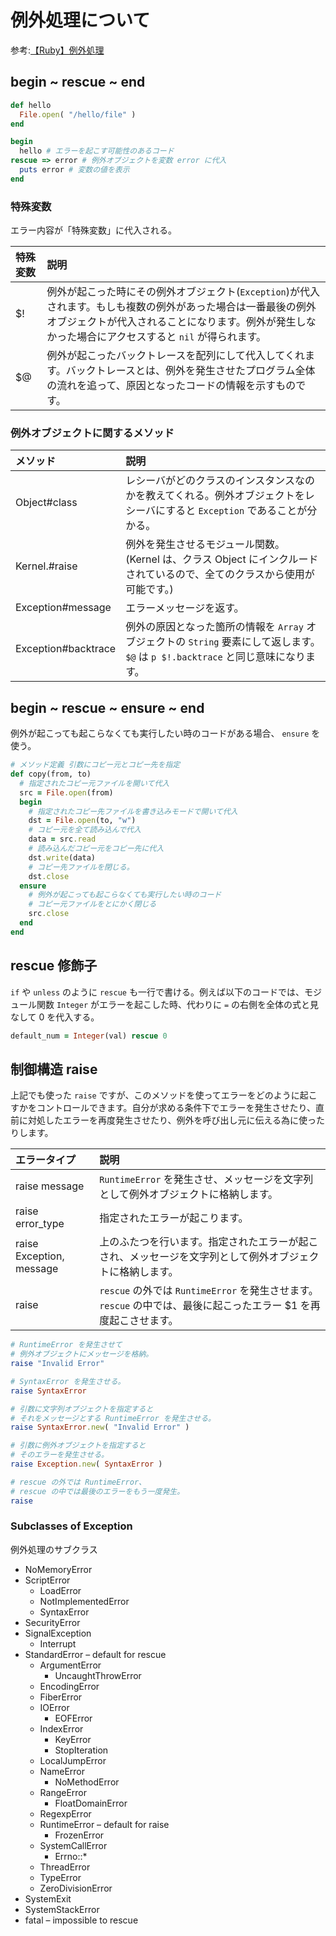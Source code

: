 # 例外処理について

参考:[【Ruby】例外処理](https://qiita.com/tsubasakat/items/6825bcefcad26da3471b)

## begin ~ rescue ~ end

```rb
def hello
  File.open( "/hello/file" )
end

begin
  hello # エラーを起こす可能性のあるコード
rescue => error # 例外オブジェクトを変数 error に代入
  puts error # 変数の値を表示
end
```

### 特殊変数

エラー内容が「特殊変数」に代入される。

|特殊変数|説明|
|:-|:-|
|$!|例外が起こった時にその例外オブジェクト(`Exception`)が代入されます。もしも複数の例外があった場合は一番最後の例外オブジェクトが代入されることになります。例外が発生しなかった場合にアクセスすると `nil` が得られます。|
|$@|例外が起こったバックトレースを配列にして代入してくれます。バックトレースとは、例外を発生させたプログラム全体の流れを追って、原因となったコードの情報を示すものです。|

### 例外オブジェクトに関するメソッド

|メソッド|説明|
|:-|:-|
|Object#class|レシーバがどのクラスのインスタンスなのかを教えてくれる。例外オブジェクトをレシーバにすると `Exception` であることが分かる。|
|Kernel.#raise|例外を発生させるモジュール関数。 (Kernel は、クラス Object にインクルードされているので、全てのクラスから使用が可能です。)|
|Exception#message|エラーメッセージを返す。|
|Exception#backtrace|例外の原因となった箇所の情報を `Array` オブジェクトの `String` 要素にして返します。 `$@` は `p $!.backtrace` と同じ意味になります。|

## begin ~ rescue ~ ensure ~ end

例外が起こっても起こらなくても実行したい時のコードがある場合、 `ensure` を使う。

```rb
# メソッド定義 引数にコピー元とコピー先を指定
def copy(from, to)
  # 指定されたコピー元ファイルを開いて代入
  src = File.open(from)
  begin
    # 指定されたコピー先ファイルを書き込みモードで開いて代入
    dst = File.open(to, "w")
    # コピー元を全て読み込んで代入
    data = src.read
    # 読み込んだコピー元をコピー先に代入
    dst.write(data)
    # コピー先ファイルを閉じる。
    dst.close
  ensure
    # 例外が起こっても起こらなくても実行したい時のコード
    # コピー元ファイルをとにかく閉じる
    src.close
  end
end
```

## rescue 修飾子

`if` や `unless` のように `rescue` も一行で書ける。例えば以下のコードでは、モジュール関数 `Integer` がエラーを起こした時、代わりに `=` の右側を全体の式と見なして 0 を代入する。

```rb
default_num = Integer(val) rescue 0
```

## 制御構造 raise

上記でも使った `raise` ですが、このメソッドを使ってエラーをどのように起こすかをコントロールできます。自分が求める条件下でエラーを発生させたり、直前に対処したエラーを再度発生させたり、例外を呼び出し元に伝える為に使ったりします。

|エラータイプ|説明|
|:-|:-|
|raise message| `RuntimeError` を発生させ、メッセージを文字列として例外オブジェクトに格納します。|
|raise error_type|指定されたエラーが起こります。|
|raise Exception, message|上のふたつを行います。指定されたエラーが起こされ、メッセージを文字列として例外オブジェクトに格納します。|
|raise| `rescue` の外では `RuntimeError` を発生させます。 `rescue` の中では、最後に起こったエラー $1 を再度起こさせます。|

```rb
# RuntimeError を発生させて
# 例外オブジェクトにメッセージを格納。
raise "Invalid Error"

# SyntaxError を発生させる。
raise SyntaxError

# 引数に文字列オブジェクトを指定すると
# それをメッセージとする RuntimeError を発生させる。
raise SyntaxError.new( "Invalid Error" )

# 引数に例外オブジェクトを指定すると
# そのエラーを発生させる。
raise Exception.new( SyntaxError )

# rescue の外では RuntimeError、
# rescue の中では最後のエラーをもう一度発生。
raise
```

### Subclasses of Exception

例外処理のサブクラス

- NoMemoryError
- ScriptError
  - LoadError
  - NotImplementedError
  - SyntaxError
- SecurityError
- SignalException
  - Interrupt
- StandardError – default for rescue
  - ArgumentError
    - UncaughtThrowError
  - EncodingError
  - FiberError
  - IOError
    - EOFError
  - IndexError
    - KeyError
    - StopIteration
  - LocalJumpError
  - NameError
    - NoMethodError
  - RangeError
    - FloatDomainError
  - RegexpError
  - RuntimeError – default for raise
    - FrozenError
  - SystemCallError
    - Errno::*
  - ThreadError
  - TypeError
  - ZeroDivisionError
- SystemExit
- SystemStackError
- fatal – impossible to rescue
